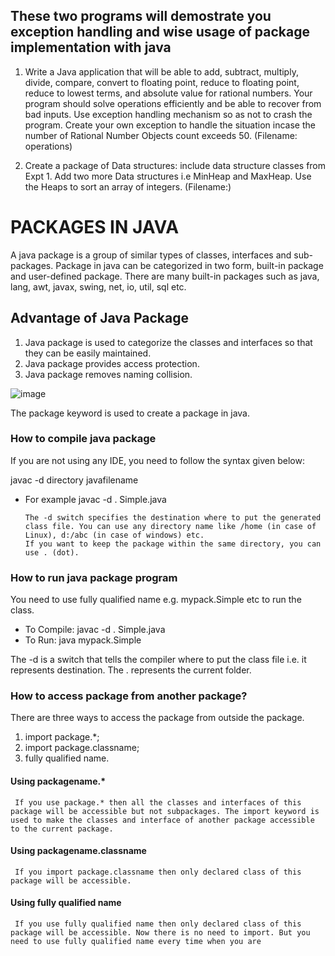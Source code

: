 ##  These two programs will demostrate you exception handling and wise usage of package implementation with java

1. Write a Java application that will be able to add, subtract, multiply, divide, compare, convert to floating point, reduce to floating point, reduce to lowest terms, and 
absolute value for rational numbers. Your program should solve operations efficiently and be able to recover from bad inputs. Use exception handling mechanism so as not to crash the program. Create your own exception to handle the situation incase the number of Rational Number Objects count exceeds 50. (Filename: operations)

2. Create a package of Data structures: include data structure classes from Expt 1. Add two more Data structures i.e MinHeap and MaxHeap. Use the Heaps to sort an array of integers. (Filename:)

# PACKAGES IN JAVA
A java package is a group of similar types of classes, interfaces and sub-packages. Package in java can be categorized in two form, built-in package and user-defined package. There are many built-in packages such as java, lang, awt, javax, swing, net, io, util, sql etc.

## Advantage of Java Package
1. Java package is used to categorize the classes and interfaces so that they can be easily maintained.
2. Java package provides access protection.
3. Java package removes naming collision.

![image](https://user-images.githubusercontent.com/26967135/115543443-fd2cf500-a2be-11eb-845a-17a00d767ccf.png)

The package keyword is used to create a package in java.
### How to compile java package
If you are not using any IDE, you need to follow the syntax given below:

javac -d directory javafilename 

- For example
   javac -d . Simple.java
   
      The -d switch specifies the destination where to put the generated class file. You can use any directory name like /home (in case of Linux), d:/abc (in case of windows) etc. 
      If you want to keep the package within the same directory, you can use . (dot).

### How to run java package program
You need to use fully qualified name e.g. mypack.Simple etc to run the class.
- To Compile: javac -d . Simple.java
- To Run: java mypack.Simple

The -d is a switch that tells the compiler where to put the class file i.e. it represents destination. 
The . represents the current folder.

### How to access package from another package?
There are three ways to access the package from outside the package.
1. import package.*;
2. import package.classname;
3. fully qualified name.
#### Using packagename.*
     If you use package.* then all the classes and interfaces of this package will be accessible but not subpackages. The import keyword is used to make the classes and interface of another package accessible to the current package.
#### Using packagename.classname
     If you import package.classname then only declared class of this package will be accessible.
#### Using fully qualified name
     If you use fully qualified name then only declared class of this package will be accessible. Now there is no need to import. But you need to use fully qualified name every time when you are
